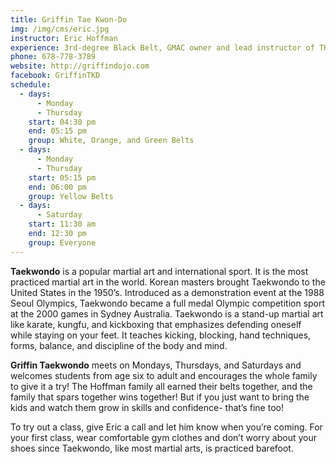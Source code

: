 ```yaml
---
title: Griffin Tae Kwon-Do
img: /img/cms/eric.jpg
instructor: Eric Hoffman
experience: 3rd-degree Black Belt, GMAC owner and lead instructor of TKD
phone: 678-778-3789
website: http://griffindojo.com
facebook: GriffinTKD
schedule:
  - days:
      - Monday
      - Thursday
    start: 04:30 pm
    end: 05:15 pm
    group: White, Orange, and Green Belts
  - days:
      - Monday
      - Thursday
    start: 05:15 pm
    end: 06:00 pm
    group: Yellow Belts
  - days:
      - Saturday
    start: 11:30 am
    end: 12:30 pm
    group: Everyone
---
```

**Taekwondo** is a popular martial art and international sport. It is the most practiced martial art in the world. Korean masters brought Taekwondo to the United States in the 1950’s. Introduced as a demonstration event at the 1988 Seoul Olympics, Taekwondo became a full medal Olympic competition sport at the 2000 games in Sydney Australia. Taekwondo is a stand-up martial art like karate, kungfu, and kickboxing that emphasizes defending oneself while staying on your feet. It teaches kicking, blocking, hand techniques, forms, balance, and discipline of the body and mind.

**Griffin Taekwondo** meets on Mondays, Thursdays, and Saturdays and welcomes students from age six to adult and encourages the whole family to give it a try! The Hoffman family all earned their belts together, and the family that spars together wins together! But if you just want to bring the kids and watch them grow in skills and confidence- that’s fine too!

To try out a class, give Eric a call and let him know when you’re coming. For your first class, wear comfortable gym clothes and don’t worry about your shoes since Taekwondo, like most martial arts, is practiced barefoot.